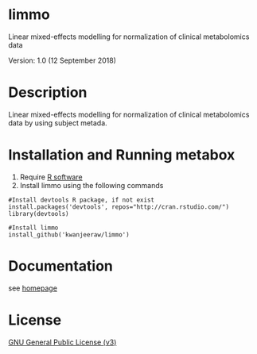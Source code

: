 # limmo
Linear mixed-effects modelling for normalization of clinical metabolomics data

Version: 1.0 (12 September 2018)

Description
=========
Linear mixed-effects modelling for normalization of clinical metabolomics data by using subject metada.

Installation and Running metabox
=========
  1. Require [R software](https://www.r-project.org/)
  2. Install limmo using the following commands
```
#Install devtools R package, if not exist
install.packages('devtools', repos="http://cran.rstudio.com/")
library(devtools)

#Install limmo
install_github('kwanjeeraw/limmo')

```

Documentation
=========
see [homepage](http://kwanjeeraw.github.io/limmo/)

License
=========
[GNU General Public License (v3)](https://github.com/kwanjeeraw/limmo/blob/master/LICENSE)
